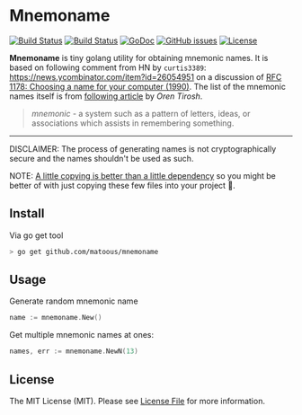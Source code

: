 # Mnemoname

[![Build Status](https://github.com/matoous/mnemoname/workflows/Tests/badge.svg)](https://github.com/matoous/mnemoname/actions) 
[![Build Status](https://github.com/matoous/mnemoname/workflows/Lint/badge.svg)](https://github.com/matoous/mnemoname/actions) 
[![GoDoc](https://godoc.org/github.com/matoous/mnemoname?status.svg)](https://godoc.org/github.com/matoous/mnemoname)
[![GitHub issues](https://img.shields.io/github/issues/matoous/mnemoname.svg)](https://github.com/matoous/mnemoname/issues)
[![License](https://img.shields.io/badge/license-MIT%20License-blue.svg)](https://github.com/matoous/mnemoname/LICENSE)


**Mnemoname** is tiny golang utility for obtaining mnemonic names. It is based on following
comment from HN by `curtis3389`: https://news.ycombinator.com/item?id=26054951 on a discussion
of [RFC 1178: Choosing a name for your computer (1990)](https://news.ycombinator.com/item?id=26054014).
The list of the mnemonic names itself is from [following article](https://web.archive.org/web/20090918202746/http://tothink.com/mnemonic/wordlist.html)
by _Oren Tirosh_.

> _mnemonic_ - a system such as a pattern of letters, ideas, or associations which assists in remembering something.

---

DISCLAIMER: The process of generating names is not cryptographically secure and the names shouldn't be used as such.

NOTE: [A little copying is better than a little dependency](https://go-proverbs.github.io/) so you
might be better of with just copying these few files into your project 🤷‍.

## Install

Via go get tool

``` bash
> go get github.com/matoous/mnemoname
```

## Usage

Generate random mnemonic name

``` go
name := mnemoname.New()
```

Get multiple mnemonic names at ones:

``` go
names, err := mnemoname.NewN(13)
```

## License

The MIT License (MIT). Please see [License File](LICENSE.md) for more information.
